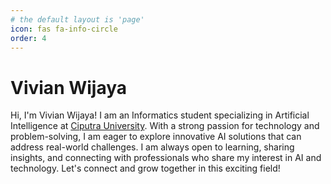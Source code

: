 ```yaml
---
# the default layout is 'page'
icon: fas fa-info-circle
order: 4
---
```



# Vivian Wijaya
Hi, I'm Vivian Wijaya! I am an Informatics student specializing in 
Artificial Intelligence at [Ciputra University](https://www.ciputramakassar.ac.id/). With a strong passion for technology and problem-solving, 
I am eager to explore innovative AI solutions that can address real-world challenges. 
I am always open to learning, sharing insights, and connecting with professionals who share my interest in AI and technology. 
Let's connect and grow together in this exciting field!


